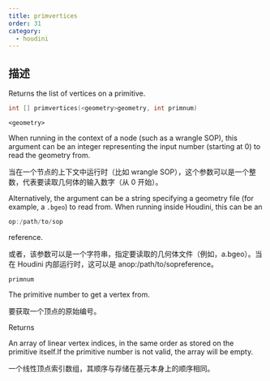 ```yaml
---
title: primvertices
order: 31
category:
  - houdini
---
```

    
## 描述

Returns the list of vertices on a primitive.

```c
int [] primvertices(<geometry>geometry, int primnum)
```

`<geometry>`

When running in the context of a node (such as a wrangle SOP), this argument
can be an integer representing the input number (starting at 0) to read the
geometry from.

当在一个节点的上下文中运行时（比如 wrangle SOP），这个参数可以是一个整数，代表要读取几何体的输入数字（从 0 开始）。

Alternatively, the argument can be a string specifying a geometry file (for
example, a `.bgeo`) to read from. When running inside Houdini, this can be an

```c
op:/path/to/sop
```

reference.

或者，该参数可以是一个字符串，指定要读取的几何体文件（例如，a.bgeo）。当在 Houdini 内部运行时，这可以是 anop:/path/to/sopreference。

`primnum`

The primitive number to get a vertex from.

要获取一个顶点的原始编号。

Returns

An array of linear vertex indices, in the same order as stored on the
primitive itself.If the primitive number is not valid, the array will be
empty.

一个线性顶点索引数组，其顺序与存储在基元本身上的顺序相同。
